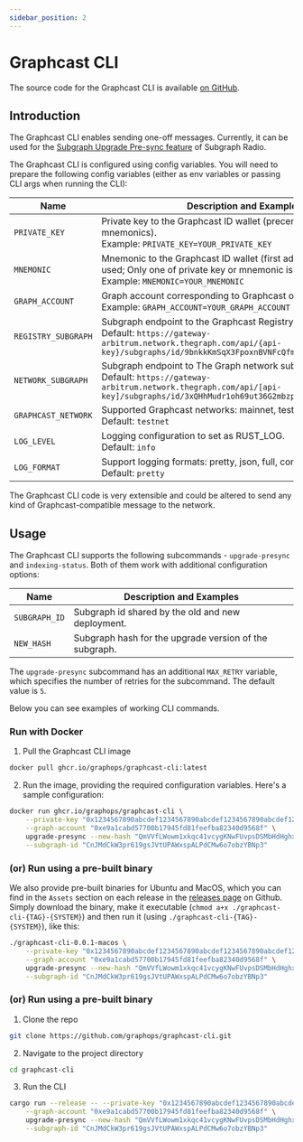 ```yaml
---
sidebar_position: 2
---
```


# Graphcast CLI

The source code for the Graphcast CLI is available [on GitHub](https://github.com/graphops/graphcast-cli).

## Introduction

The Graphcast CLI enables sending one-off messages. Currently, it can be used for the [Subgraph Upgrade Pre-sync feature](https://docs.graphops.xyz/graphcast/design-principles#subgraph-upgrade-pre-sync) of Subgraph Radio.

The Graphcast CLI is configured using config variables. You will need to prepare the following config variables (either as env variables or passing CLI args when running the CLI):

| Name                | Description and Examples                                                                                                                                        |
| ------------------- | --------------------------------------------------------------------------------------------------------------------------------------------------------------- |
| `PRIVATE_KEY`       | Private key to the Graphcast ID wallet (precendence over mnemonics).<br/>Example: `PRIVATE_KEY=YOUR_PRIVATE_KEY`                                                |
| `MNEMONIC`          | Mnemonic to the Graphcast ID wallet (first address of the wallet is used; Only one of private key or mnemonic is needed).<br/>Example: `MNEMONIC=YOUR_MNEMONIC` |
| `GRAPH_ACCOUNT`     | Graph account corresponding to Graphcast operator.<br/>Example: `GRAPH_ACCOUNT=YOUR_GRAPH_ACCOUNT`                                                              |
| `REGISTRY_SUBGRAPH` | Subgraph endpoint to the Graphcast Registry.<br/>Default: `https://gateway-arbitrum.network.thegraph.com/api/{api-key}/subgraphs/id/9bnkkKmSqX3FpoxnBVNFcQfmdSJt2Zc8PrsY1ek64jPr`                           |
| `NETWORK_SUBGRAPH`  | Subgraph endpoint to The Graph network subgraph.<br/>Default: `https://gateway-arbitrum.network.thegraph.com/api/[api-key]/subgraphs/id/3xQHhMudr1oh69ut36G2mbzpYmYxwqCeU6wwqyCDCnqV`                      |
| `GRAPHCAST_NETWORK` | Supported Graphcast networks: mainnet, testnet.<br/>Default: `testnet`                                                                                          |
| `LOG_LEVEL`         | Logging configuration to set as RUST_LOG.<br/>Default: `info`                                                                                                   |
| `LOG_FORMAT`        | Support logging formats: pretty, json, full, compact.<br/>Default: `pretty`                                                                                     |

The Graphcast CLI code is very extensible and could be altered to send any kind of Graphcast-compatible message to the network.

## Usage

The Graphcast CLI supports the following subcommands - `upgrade-presync` and `indexing-status`. Both of them work with additional configuration options:

| Name          | Description and Examples                               |
| ------------- | ------------------------------------------------------ |
| `SUBGRAPH_ID` | Subgraph id shared by the old and new deployment.      |
| `NEW_HASH`    | Subgraph hash for the upgrade version of the subgraph. |

The `upgrade-presync` subcommand has an additional `MAX_RETRY` variable, which specifies the number of retries for the subcommand. The default value is `5`.

Below you can see examples of working CLI commands.

### Run with Docker

1. Pull the Graphcast CLI image

```bash
docker pull ghcr.io/graphops/graphcast-cli:latest
```

2. Run the image, providing the required configuration variables. Here's a sample configuration:

```bash
docker run ghcr.io/graphops/graphcast-cli \
    --private-key "0x1234567890abcdef1234567890abcdef1234567890abcdef1234567890abcdef" \
    --graph-account "0xe9a1cabd57700b17945fd81feefba82340d9568f" \
    upgrade-presync --new-hash "QmVVfLWowm1xkqc41vcygKNwFUvpsDSMbHdHghxmDVmH9x" \
    --subgraph-id "CnJMdCkW3pr619gsJVtUPAWxspALPdCMw6o7obzYBNp3"
```

### (or) Run using a pre-built binary

We also provide pre-built binaries for Ubuntu and MacOS, which you can find in the `Assets` section on each release in the [releases page](https://github.com/graphops/graphcast-cli/releases) on Github. Simply download the binary, make it executable (`chmod a+x ./graphcast-cli-{TAG}-{SYSTEM}`) and then run it (using `./graphcast-cli-{TAG}-{SYSTEM}`), like this:

```bash
./graphcast-cli-0.0.1-macos \
    --private-key "0x1234567890abcdef1234567890abcdef1234567890abcdef1234567890abcdef" \
    --graph-account "0xe9a1cabd57700b17945fd81feefba82340d9568f" \
    upgrade-presync --new-hash "QmVVfLWowm1xkqc41vcygKNwFUvpsDSMbHdHghxmDVmH9x" \
    --subgraph-id "CnJMdCkW3pr619gsJVtUPAWxspALPdCMw6o7obzYBNp3"
```

### (or) Run using a pre-built binary

1. Clone the repo

```bash
git clone https://github.com/graphops/graphcast-cli.git
```

2. Navigate to the project directory

```bash
cd graphcast-cli
```

3. Run the CLI

```bash
cargo run --release -- --private-key "0x1234567890abcdef1234567890abcdef1234567890abcdef1234567890abcdef" \
    --graph-account "0xe9a1cabd57700b17945fd81feefba82340d9568f" \
    upgrade-presync --new-hash "QmVVfLWowm1xkqc41vcygKNwFUvpsDSMbHdHghxmDVmH9x" \
    --subgraph-id "CnJMdCkW3pr619gsJVtUPAWxspALPdCMw6o7obzYBNp3"
```
